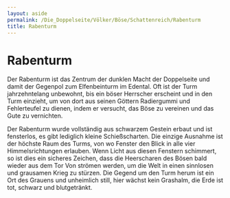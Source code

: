 ```yaml
---
layout: aside
permalink: /Die_Doppelseite/Völker/Böse/Schattenreich/Rabenturm
title: Rabenturm
---
```


# Rabenturm

Der Rabenturm ist das Zentrum der dunklen Macht der Doppelseite und damit der Gegenpol zum Elfenbeinturm im Edental. Oft ist der Turm jahrzehntelang unbewohnt, bis ein böser Herrscher erscheint und in den Turm einzieht, um von dort aus seinen Göttern Radiergummi und Fehlerteufel zu dienen, indem er versucht, das Böse zu vereinen und das Gute zu vernichten.

Der Rabenturm wurde vollständig aus schwarzem Gestein erbaut und ist fensterlos, es gibt lediglich kleine Schießscharten. Die einzige Ausnahme ist der höchste Raum des Turms, von wo Fenster den Blick in alle vier Himmelsrichtungen erlauben. Wenn Licht aus diesen Fenstern schimmert, so ist dies ein sicheres Zeichen, dass die Heerscharen des Bösen bald wieder aus dem Tor Von strömen werden, um die Welt in einen sinnlosen und grausamen Krieg zu stürzen. Die Gegend um den Turm herum ist ein Ort des Grauens und unheimlich still, hier wächst kein Grashalm, die Erde ist tot, schwarz und blutgetränkt.
